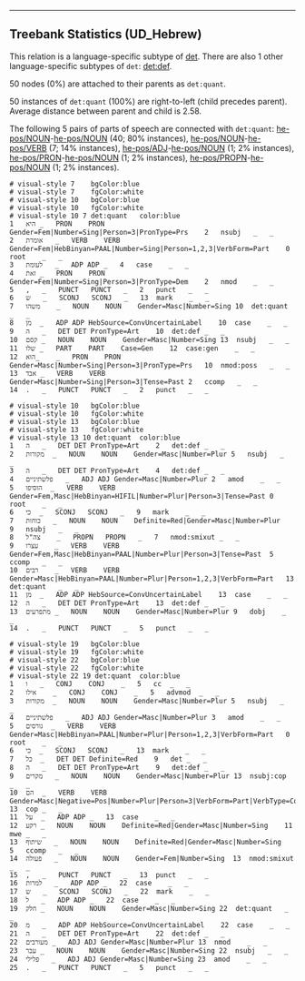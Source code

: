 

--------------------------------------------------------------------------------

## Treebank Statistics (UD_Hebrew)

This relation is a language-specific subtype of [det]().
There are also 1 other language-specific subtypes of `det`: [det:def]().

50 nodes (0%) are attached to their parents as `det:quant`.

50 instances of `det:quant` (100%) are right-to-left (child precedes parent).
Average distance between parent and child is 2.58.

The following 5 pairs of parts of speech are connected with `det:quant`: [he-pos/NOUN]()-[he-pos/NOUN]() (40; 80% instances), [he-pos/NOUN]()-[he-pos/VERB]() (7; 14% instances), [he-pos/ADJ]()-[he-pos/NOUN]() (1; 2% instances), [he-pos/PRON]()-[he-pos/NOUN]() (1; 2% instances), [he-pos/PROPN]()-[he-pos/NOUN]() (1; 2% instances).


~~~ conllu
# visual-style 7	bgColor:blue
# visual-style 7	fgColor:white
# visual-style 10	bgColor:blue
# visual-style 10	fgColor:white
# visual-style 10 7 det:quant	color:blue
1	היא	_	PRON	PRON	Gender=Fem|Number=Sing|Person=3|PronType=Prs	2	nsubj	_	_
2	אומרת	_	VERB	VERB	Gender=Fem|HebBinyan=PAAL|Number=Sing|Person=1,2,3|VerbForm=Part	0	root	_	_
3	לעומת	_	ADP	ADP	_	4	case	_	_
4	זאת	_	PRON	PRON	Gender=Fem|Number=Sing|Person=3|PronType=Dem	2	nmod	_	_
5	,	_	PUNCT	PUNCT	_	2	punct	_	_
6	ש	_	SCONJ	SCONJ	_	13	mark	_	_
7	משהו	_	NOUN	NOUN	Gender=Masc|Number=Sing	10	det:quant	_	_
8	מן	_	ADP	ADP	HebSource=ConvUncertainLabel	10	case	_	_
9	ה	_	DET	DET	PronType=Art	10	det:def	_	_
10	קסם	_	NOUN	NOUN	Gender=Masc|Number=Sing	13	nsubj	_	_
11	שלו	_	PART	PART	Case=Gen	12	case:gen	_	_
12	הוא_	_	PRON	PRON	Gender=Masc|Number=Sing|Person=3|PronType=Prs	10	nmod:poss	_	_
13	אבד	_	VERB	VERB	Gender=Masc|Number=Sing|Person=3|Tense=Past	2	ccomp	_	_
14	.	_	PUNCT	PUNCT	_	2	punct	_	_

~~~


~~~ conllu
# visual-style 10	bgColor:blue
# visual-style 10	fgColor:white
# visual-style 13	bgColor:blue
# visual-style 13	fgColor:white
# visual-style 13 10 det:quant	color:blue
1	ה	_	DET	DET	PronType=Art	2	det:def	_	_
2	מקורות	_	NOUN	NOUN	Gender=Masc|Number=Plur	5	nsubj	_	_
3	ה	_	DET	DET	PronType=Art	4	det:def	_	_
4	פלשתיניים	_	ADJ	ADJ	Gender=Masc|Number=Plur	2	amod	_	_
5	הוסיפו	_	VERB	VERB	Gender=Fem,Masc|HebBinyan=HIFIL|Number=Plur|Person=3|Tense=Past	0	root	_	_
6	כי	_	SCONJ	SCONJ	_	9	mark	_	_
7	כוחות	_	NOUN	NOUN	Definite=Red|Gender=Masc|Number=Plur	9	nsubj	_	_
8	צה"ל	_	PROPN	PROPN	_	7	nmod:smixut	_	_
9	עצרו	_	VERB	VERB	Gender=Fem,Masc|HebBinyan=PAAL|Number=Plur|Person=3|Tense=Past	5	ccomp	_	_
10	רבים	_	VERB	VERB	Gender=Masc|HebBinyan=PAAL|Number=Plur|Person=1,2,3|VerbForm=Part	13	det:quant	_	_
11	מן	_	ADP	ADP	HebSource=ConvUncertainLabel	13	case	_	_
12	ה	_	DET	DET	PronType=Art	13	det:def	_	_
13	מתפרעים	_	NOUN	NOUN	Gender=Masc|Number=Plur	9	dobj	_	_
14	.	_	PUNCT	PUNCT	_	5	punct	_	_

~~~


~~~ conllu
# visual-style 19	bgColor:blue
# visual-style 19	fgColor:white
# visual-style 22	bgColor:blue
# visual-style 22	fgColor:white
# visual-style 22 19 det:quant	color:blue
1	ו	_	CONJ	CONJ	_	5	cc	_	_
2	אילו	_	CONJ	CONJ	_	5	advmod	_	_
3	מקורות	_	NOUN	NOUN	Gender=Masc|Number=Plur	5	nsubj	_	_
4	פלשתיניים	_	ADJ	ADJ	Gender=Masc|Number=Plur	3	amod	_	_
5	גורסים	_	VERB	VERB	Gender=Masc|HebBinyan=PAAL|Number=Plur|Person=1,2,3|VerbForm=Part	0	root	_	_
6	כי	_	SCONJ	SCONJ	_	13	mark	_	_
7	כל	_	DET	DET	Definite=Red	9	det	_	_
8	ה	_	DET	DET	PronType=Art	9	det:def	_	_
9	מקרים	_	NOUN	NOUN	Gender=Masc|Number=Plur	13	nsubj:cop	_	_
10	הם	_	VERB	VERB	Gender=Masc|Negative=Pos|Number=Plur|Person=3|VerbForm=Part|VerbType=Cop	13	cop	_	_
11	על	_	ADP	ADP	_	13	case	_	_
12	רקע	_	NOUN	NOUN	Definite=Red|Gender=Masc|Number=Sing	11	mwe	_	_
13	שיתוף	_	NOUN	NOUN	Definite=Red|Gender=Masc|Number=Sing	5	ccomp	_	_
14	פעולה	_	NOUN	NOUN	Gender=Fem|Number=Sing	13	nmod:smixut	_	_
15	,	_	PUNCT	PUNCT	_	13	punct	_	_
16	למרות	_	ADP	ADP	_	22	case	_	_
17	ש	_	SCONJ	SCONJ	_	22	mark	_	_
18	ל	_	ADP	ADP	_	22	case	_	_
19	חלק	_	NOUN	NOUN	Gender=Masc|Number=Sing	22	det:quant	_	_
20	מ	_	ADP	ADP	HebSource=ConvUncertainLabel	22	case	_	_
21	ה	_	DET	DET	PronType=Art	22	det:def	_	_
22	מעורבים	_	ADJ	ADJ	Gender=Masc|Number=Plur	13	nmod	_	_
23	עבר	_	NOUN	NOUN	Gender=Masc|Number=Sing	22	nsubj	_	_
24	פלילי	_	ADJ	ADJ	Gender=Masc|Number=Sing	23	amod	_	_
25	.	_	PUNCT	PUNCT	_	5	punct	_	_

~~~


